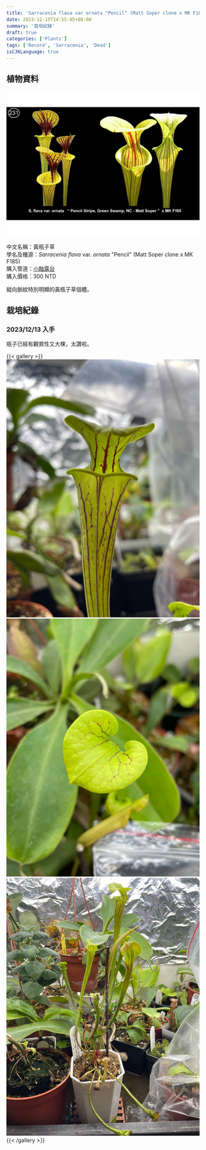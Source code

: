 ```yaml
---
title: 'Sarracenia flava var ornata "Pencil" (Matt Soper clone x MK F185) 黃瓶子草'
date: 2023-12-15T14:55:05+08:00
summary: '栽培紀錄'
draft: true
categories: ['Plants']
tags: ['Record', 'Sarracenia', 'Dead']
isCJKLanguage: true
---
```


## 植物資料

![親本照片](./images/parent.jpg "網路找的親本照，來源：[sarracenia.cz](https://shop.sarracenia.cz/en/s231--25-semen/)")

中文名稱：黃瓶子草  
學名及種源：*Sarracenia flava* var. *ornata* "Pencil" (Matt Soper clone x MK F185)  
購入管道：[小蝕露台](https://www.facebook.com/littlebalconyofcarnivore/)  
購入價格：300 NTD  

縱向脈紋特別明顯的黃瓶子草個體。  

## 栽培紀錄

### 2023/12/13 入手

瓶子已經有觀賞性又大棵，太讚啦。

{{< gallery >}}
  <img src="./images/2023-12-13(1).jpg" class="grid-w33">
  <img src="./images/2023-12-13(2).jpg" class="grid-w33">
  <img src="./images/2023-12-13(3).jpg" class="grid-w33">
{{< /gallery >}}
